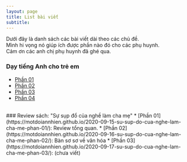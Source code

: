 ```yaml
---
layout: page
title: List bài viết
subtitle: 
---
```


Dưới đây là danh sách các bài viết dài theo các chủ đề.
<br>Mình hi vọng nó giúp ích được phần nào đó cho các phụ huynh.
<br>Cảm ơn các anh chị phụ huynh đã ghé qua.

### Dạy tiếng Anh cho trẻ em
* [Phần 01](https://motdoiannhien.github.io/2020-09-08-day-tre-tieng-anh-nhu-the-nao-phan-1/)
* [Phần 02](https://motdoiannhien.github.io/2020-09-09-day-tre-tieng-anh-nhu-the-nao-phan-2/)
* [Phần 03](https://motdoiannhien.github.io/2020-09-10-day-tre-tieng-anh-nhu-the-nao-phan-3/)
* [Phần 04](https://motdoiannhien.github.io/2020-09-11-day-tre-tieng-anh-nhu-the-nao-phan-4/)
<br>
### Review sách: "Sự sụp đổ của nghề làm cha mẹ"
* [Phần 01](https://motdoiannhien.github.io/2020-09-15-su-sup-do-cua-nghe-lam-cha-me-phan-01/): Review tổng quan.
* [Phần 02](https://motdoiannhien.github.io/2020-09-16-su-sup-do-cua-nghe-lam-cha-me-phan-02/): Bàn sơ sơ về văn hóa
* [Phần 03](https://motdoiannhien.github.io/2020-09-17-su-sup-do-cua-nghe-lam-cha-me-phan-03/): (chưa viết)